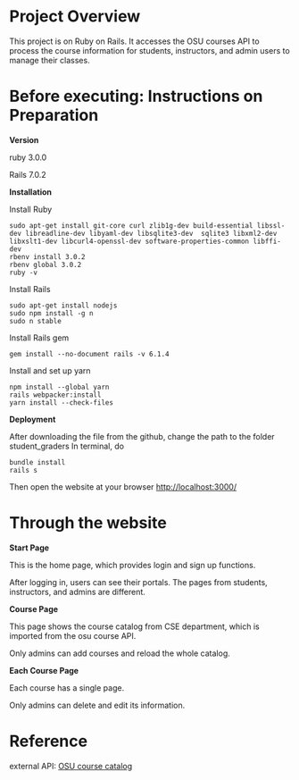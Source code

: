 # Project Overview
This project is on Ruby on Rails.
It accesses the OSU courses API to process the course information for students, instructors, and admin users to manage their classes. 

# Before executing: Instructions on Preparation

__Version__

ruby 3.0.0

Rails 7.0.2

__Installation__

Install Ruby
```
sudo apt-get install git-core curl zlib1g-dev build-essential libssl-dev libreadline-dev libyaml-dev libsqlite3-dev  sqlite3 libxml2-dev libxslt1-dev libcurl4-openssl-dev software-properties-common libffi-dev
rbenv install 3.0.2
rbenv global 3.0.2
ruby -v
```

Install Rails
```
sudo apt-get install nodejs
sudo npm install -g n
sudo n stable
```

Install Rails gem
```
gem install --no-document rails -v 6.1.4
```

Install and set up yarn
```
npm install --global yarn
rails webpacker:install
yarn install --check-files
```

__Deployment__

After downloading the file from the github, change the path to the folder student_graders
In terminal, do
```
bundle install
rails s
```
Then open the website at your browser [http://localhost:3000/](http://localhost:3000/)
# Through the website

__Start Page__

This is the home page, which provides login and sign up functions.

After logging in, users can see their portals. The pages from students, instructors, and admins are different.

__Course Page__

This page shows the course catalog from CSE department, which is imported from the osu course API.

Only admins can add courses and reload the whole catalog. 

__Each Course Page__

Each course has a single page.

Only admins can delete and edit its information.


# Reference
external API: [OSU course catalog](https://content.osu.edu/v2/classes/search?q=cse&campus=col&p=1&term=1222)
